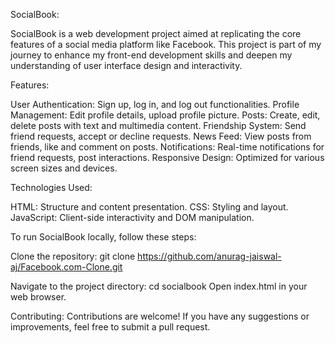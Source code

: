 SocialBook:

SocialBook is a web development project aimed at replicating the core features of a social media platform like Facebook. This project is part of my journey to enhance my front-end development skills and 
deepen my understanding of user interface design and interactivity.

Features:

User Authentication: Sign up, log in, and log out functionalities.
Profile Management: Edit profile details, upload profile picture.
Posts: Create, edit, delete posts with text and multimedia content.
Friendship System: Send friend requests, accept or decline requests.
News Feed: View posts from friends, like and comment on posts.
Notifications: Real-time notifications for friend requests, post interactions.
Responsive Design: Optimized for various screen sizes and devices.

Technologies Used:

HTML: Structure and content presentation.
CSS: Styling and layout.
JavaScript: Client-side interactivity and DOM manipulation.

To run SocialBook locally, follow these steps:

Clone the repository:
git clone https://github.com/anurag-jaiswal-aj/Facebook.com-Clone.git

Navigate to the project directory:
cd socialbook
Open index.html in your web browser.

Contributing:
Contributions are welcome! If you have any suggestions or improvements, feel free to submit a pull request.
